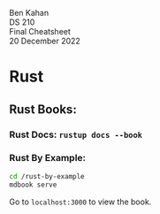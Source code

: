 Ben Kahan \
DS 210 \
Final Cheatsheet \
20 December 2022  

# Rust

## Rust Books:

### Rust Docs: `rustup docs --book`

### Rust By Example:

```bash
cd /rust-by-example
mdbook serve 
```
Go to `localhost:3000` to view the book. 
